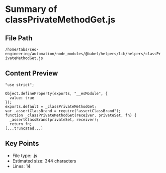 # Summary of classPrivateMethodGet.js
  
## File Path
`/home/tabs/seo-engineering/automation/node_modules/@babel/helpers/lib/helpers/classPrivateMethodGet.js`

## Content Preview
```
"use strict";

Object.defineProperty(exports, "__esModule", {
  value: true
});
exports.default = _classPrivateMethodGet;
var _assertClassBrand = require("assertClassBrand");
function _classPrivateMethodGet(receiver, privateSet, fn) {
  _assertClassBrand(privateSet, receiver);
  return fn;
[...truncated...]
```

## Key Points
- File type: .js
- Estimated size: 344 characters
- Lines: 14
